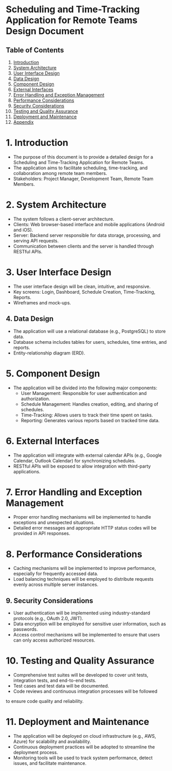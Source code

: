 
# Scheduling and Time-Tracking Application for Remote Teams Design Document

## Table of Contents
1. [Introduction](#introduction)
2. [System Architecture](#system-architecture)
3. [User Interface Design](#user-interface-design)
4. [Data Design](#data-design)
5. [Component Design](#component-design)
6. [External Interfaces](#external-interfaces)
7. [Error Handling and Exception Management](#error-handling-and-exception-management)
8. [Performance Considerations](#performance-considerations)
9. [Security Considerations](#security-considerations)
10. [Testing and Quality Assurance](#testing-and-quality-assurance)
11. [Deployment and Maintenance](#deployment-and-maintenance)
12. [Appendix](#appendix)

# 1. Introduction
- The purpose of this document is to provide a detailed design for a Scheduling and Time-Tracking Application for Remote Teams.
- The application aims to facilitate scheduling, time-tracking, and collaboration among remote team members.
- Stakeholders: Project Manager, Development Team, Remote Team Members.

# 2. System Architecture
- The system follows a client-server architecture.
- Clients: Web browser-based interface and mobile applications (Android and iOS).
- Server: Backend server responsible for data storage, processing, and serving API requests.
- Communication between clients and the server is handled through RESTful APIs.

# 3. User Interface Design
- The user interface design will be clean, intuitive, and responsive.
- Key screens: Login, Dashboard, Schedule Creation, Time-Tracking, Reports.
- Wireframes and mock-ups.

## 4. Data Design
- The application will use a relational database (e.g., PostgreSQL) to store data.
- Database schema includes tables for users, schedules, time entries, and reports.
- Entity-relationship diagram (ERD).

# 5. Component Design
- The application will be divided into the following major components:
  - User Management: Responsible for user authentication and authorization.
  - Schedule Management: Handles creation, editing, and sharing of schedules.
  - Time-Tracking: Allows users to track their time spent on tasks.
  - Reporting: Generates various reports based on tracked time data.

# 6. External Interfaces
- The application will integrate with external calendar APIs (e.g., Google Calendar, Outlook Calendar) for synchronizing schedules.
- RESTful APIs will be exposed to allow integration with third-party applications.

# 7. Error Handling and Exception Management
- Proper error handling mechanisms will be implemented to handle exceptions and unexpected situations.
- Detailed error messages and appropriate HTTP status codes will be provided in API responses.

# 8. Performance Considerations
- Caching mechanisms will be implemented to improve performance, especially for frequently accessed data.
- Load balancing techniques will be employed to distribute requests evenly across multiple server instances.

## 9. Security Considerations
- User authentication will be implemented using industry-standard protocols (e.g., OAuth 2.0, JWT).
- Data encryption will be employed for sensitive user information, such as passwords.
- Access control mechanisms will be implemented to ensure that users can only access authorized resources.

# 10. Testing and Quality Assurance
- Comprehensive test suites will be developed to cover unit tests, integration tests, and end-to-end tests.
- Test cases and test data will be documented.
- Code reviews and continuous integration processes will be followed

 to ensure code quality and reliability.

# 11. Deployment and Maintenance
- The application will be deployed on cloud infrastructure (e.g., AWS, Azure) for scalability and availability.
- Continuous deployment practices will be adopted to streamline the deployment process.
- Monitoring tools will be used to track system performance, detect issues, and facilitate maintenance.




